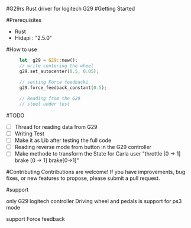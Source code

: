 #G29rs 
Rust driver for logitech G29 
#Getting Started

#Prerequisites
 - Rust
 - Hidapi : "2.5.0"





#How to use 

```rust 
     let  g29 = G29::new();
     // write centering the wheel 
     g29.set_autocenter(0.5, 0.05);

     // setting Force feedbacki
     g29.force_feedback_constant(0.5);   
     
     // Reading from the G29
     // steel under test
```


#TODO

- [ ] Thread for reading data from G29
- [ ] Writing Test
- [ ] Make it as Lib after testing the full code 
- [ ] Reading reverse mode from button in the G29 controller 
- [ ] Make methode to transform the State for Carla user "throttle  [0 -> 1] brake [0 -> 1] brake[0->1]"

#Contributing
Contributions are welcome! If you have improvements, bug fixes, or new features to propose, please submit a pull request.


#support

only G29 logitech controller Driving wheel and pedals is support for ps3 mode

support Force feedback
